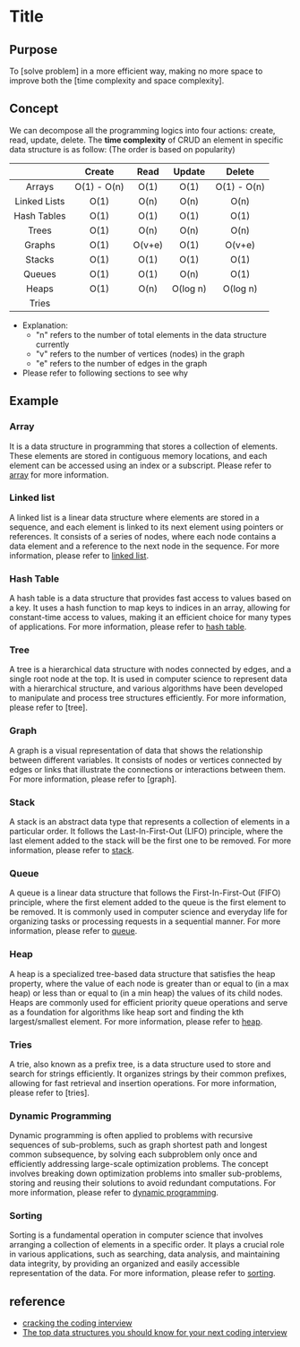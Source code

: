 # Title

## Purpose

To [solve problem] in a more efficient way, making no more space to improve both the [time complexity and space complexity].

## Concept

We can decompose all the programming logics into four actions: create, read, update, delete. The **time complexity** of CRUD an element in specific data structure is as follow: (The order is based on popularity)

|  | Create | Read | Update | Delete |
|:-:|:-:|:-:|:-:|:-:|
| Arrays | O(1) - O(n) | O(1) | O(1) | O(1) - O(n) |
| Linked Lists | O(1) | O(n) | O(n) | O(n) |
| Hash Tables | O(1) | O(1) | O(1) | O(1) |
| Trees | O(1) | O(n) | O(n) | O(n) |
| Graphs | O(1) | O(v+e) | O(1) | O(v+e) |
| Stacks | O(1) | O(1) | O(1) | O(1) |
| Queues | O(1) | O(1) | O(n) | O(1) |
| Heaps | O(1) | O(n) | O(log n) | O(log n) |
| Tries |

* Explanation:
  * "n" refers to the number of total elements in the data structure currently
  * "v" refers to the number of vertices (nodes) in the graph
  * "e" refers to the number of edges in the graph
* Please refer to following sections to see why

## Example

### Array

It is a data structure in programming that stores a collection of elements. These elements are stored in contiguous memory locations, and each element can be accessed using an index or a subscript. Please refer to [array](/blog/software/dsa/array) for more information.

### Linked list

A linked list is a linear data structure where elements are stored in a sequence, and each element is linked to its next element using pointers or references. It consists of a series of nodes, where each node contains a data element and a reference to the next node in the sequence. For more information, please refer to [linked list](/blog/software/dsa/linked-list).

### Hash Table

A hash table is a data structure that provides fast access to values based on a key. It uses a hash function to map keys to indices in an array, allowing for constant-time access to values, making it an efficient choice for many types of applications. For more information, please refer to [hash table](/blog/software/dsa/hash-table).

### Tree

A tree is a hierarchical data structure with nodes connected by edges, and a single root node at the top. It is used in computer science to represent data with a hierarchical structure, and various algorithms have been developed to manipulate and process tree structures efficiently. For more information, please refer to [tree].

### Graph

A graph is a visual representation of data that shows the relationship between different variables. It consists of nodes or vertices connected by edges or links that illustrate the connections or interactions between them. For more information, please refer to [graph].

### Stack

A stack is an abstract data type that represents a collection of elements in a particular order. It follows the Last-In-First-Out (LIFO) principle, where the last element added to the stack will be the first one to be removed. For more information, please refer to [stack](/blog/software/dsa/stack).

### Queue

A queue is a linear data structure that follows the First-In-First-Out (FIFO) principle, where the first element added to the queue is the first element to be removed. It is commonly used in computer science and everyday life for organizing tasks or processing requests in a sequential manner. For more information, please refer to [queue](/blog/software/dsa/queue).

### Heap

A heap is a specialized tree-based data structure that satisfies the heap property, where the value of each node is greater than or equal to (in a max heap) or less than or equal to (in a min heap) the values of its child nodes. Heaps are commonly used for efficient priority queue operations and serve as a foundation for algorithms like heap sort and finding the kth largest/smallest element. For more information, please refer to [heap](/blog/software/dsa/heap).

### Tries

A trie, also known as a prefix tree, is a data structure used to store and search for strings efficiently. It organizes strings by their common prefixes, allowing for fast retrieval and insertion operations. For more information, please refer to [tries].

### Dynamic Programming

Dynamic programming is often applied to problems with recursive sequences of sub-problems, such as graph shortest path and longest common subsequence, by solving each subproblem only once and efficiently addressing large-scale optimization problems. The concept involves breaking down optimization problems into smaller sub-problems, storing and reusing their solutions to avoid redundant computations. For more information, please refer to [dynamic programming](/blog/software/dsa/dynamic-programming).

### Sorting

Sorting is a fundamental operation in computer science that involves arranging a collection of elements in a specific order. It plays a crucial role in various applications, such as searching, data analysis, and maintaining data integrity, by providing an organized and easily accessible representation of the data. For more information, please refer to [sorting](/blog/software/dsa/sorting/main).

## reference

* [cracking the coding interview](https://www.amazon.com/Cracking-Coding-Interview-Programming-Questions/dp/0984782850)
* [The top data structures you should know for your next coding interview](https://www.freecodecamp.org/news/the-top-data-structures-you-should-know-for-your-next-coding-interview-36af0831f5e3/)
